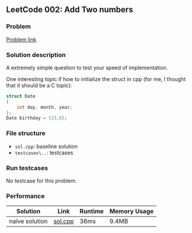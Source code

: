 ## LeetCode 002: Add Two numbers

### Problem

[Problem link](https://leetcode-cn.com/problems/add-two-numbers/)

### Solution description

A extremely simple question to test your speed of implementation.

One interesting topic if how to initialize the struct in cpp (for me, I thought that it should be a C topic):

```cpp
struct Date
{
    int day, month, year;
};
Date birthday = {23,8};
```

### File structure

 - `sol.cpp`: baseline solution
 - `testcases\..`: testcases

### Run testcases

No testcase for this problem.

### Performance

| Solution             | Link         | Runtime | Memory Usage |
| ------------------------ | ------- | ------------ | ------------ |
| naïve solution | [sol.cpp](sol.cpp) | 36ms | 9.4MB |

